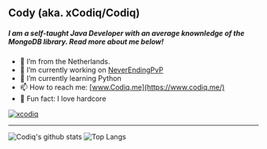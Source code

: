 ## Cody (aka. xCodiq/Codiq)

##### I am a self-taught Java Developer with an average knownledge of the MongoDB library. Read more about me below!

- 👨 I’m from the Netherlands.
- 🔭 I’m currently working on [NeverEndingPvP](https://discord.nepvp.com/)
- 🌱 I’m currently learning Python
- 📫 How to reach me: [www.Codiq.me](https://www.codiq.me/)
- 💬 Fun fact: I love hardcore

<a href="https://discord.codiq.me/" target="blank"><img src="https://img.shields.io/twitter/follow/xcodiq?logo=twitter&style=for-the-badge" alt="xcodiq" /></a>

---
![Codiq's github stats](https://github-readme-stats.vercel.app/api?username=xCodiq&count_private=true&show_icons=true&theme=dark&hide_border=false) ![Top Langs](https://github-readme-stats.vercel.app/api/top-langs/?username=xCodiq&theme=dark&count_private=true)


